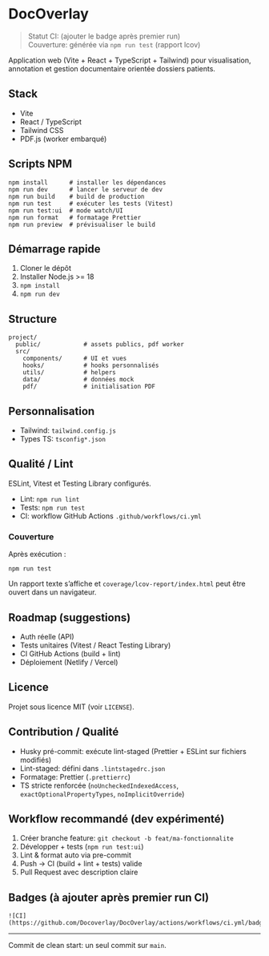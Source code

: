 # DocOverlay

> Statut CI: (ajouter le badge après premier run)  
> Couverture: générée via `npm run test` (rapport lcov)

Application web (Vite + React + TypeScript + Tailwind) pour visualisation, annotation et gestion documentaire orientée dossiers patients.

## Stack
- Vite
- React / TypeScript
- Tailwind CSS
- PDF.js (worker embarqué)

## Scripts NPM
```
npm install      # installer les dépendances
npm run dev      # lancer le serveur de dev
npm run build    # build de production
npm run test     # exécuter les tests (Vitest)
npm run test:ui  # mode watch/UI
npm run format   # formatage Prettier
npm run preview  # prévisualiser le build
```

## Démarrage rapide
1. Cloner le dépôt
2. Installer Node.js >= 18
3. `npm install`
4. `npm run dev`

## Structure
```
project/
  public/            # assets publics, pdf worker
  src/
    components/      # UI et vues
    hooks/           # hooks personnalisés
    utils/           # helpers
    data/            # données mock
    pdf/             # initialisation PDF
```

## Personnalisation
- Tailwind: `tailwind.config.js`
- Types TS: `tsconfig*.json`

## Qualité / Lint
ESLint, Vitest et Testing Library configurés.
- Lint: `npm run lint`
- Tests: `npm run test`
- CI: workflow GitHub Actions `.github/workflows/ci.yml`

### Couverture
Après exécution :
```
npm run test
```
Un rapport texte s’affiche et `coverage/lcov-report/index.html` peut être ouvert dans un navigateur.

## Roadmap (suggestions)
- Auth réelle (API)
- Tests unitaires (Vitest / React Testing Library)
- CI GitHub Actions (build + lint)
- Déploiement (Netlify / Vercel)

## Licence
Projet sous licence MIT (voir `LICENSE`).

## Contribution / Qualité
- Husky pré-commit: exécute lint-staged (Prettier + ESLint sur fichiers modifiés)
- Lint-staged: défini dans `.lintstagedrc.json`
- Formatage: Prettier (`.prettierrc`)
- TS stricte renforcée (`noUncheckedIndexedAccess`, `exactOptionalPropertyTypes`, `noImplicitOverride`)

## Workflow recommandé (dev expérimenté)
1. Créer branche feature: `git checkout -b feat/ma-fonctionnalite`
2. Développer + tests (`npm run test:ui`)
3. Lint & format auto via pre-commit
4. Push → CI (build + lint + tests) valide
5. Pull Request avec description claire

## Badges (à ajouter après premier run CI)
```
![CI](https://github.com/Docoverlay/DocOverlay/actions/workflows/ci.yml/badge.svg)
```

---
Commit de clean start: un seul commit sur `main`.
